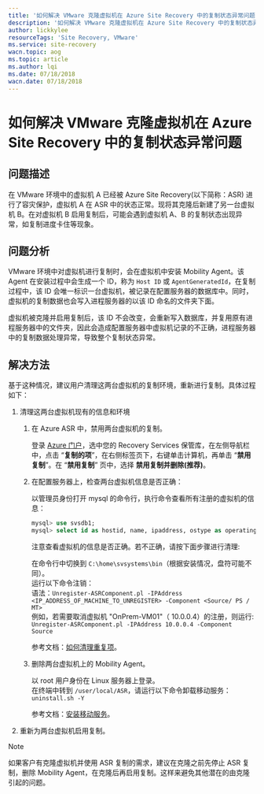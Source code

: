```yaml
---
title: '如何解决 VMware 克隆虚拟机在 Azure Site Recovery 中的复制状态异常问题'
description: '如何解决 VMware 克隆虚拟机在 Azure Site Recovery 中的复制状态异常问题'
author: lickkylee
resourceTags: 'Site Recovery, VMware'
ms.service: site-recovery
wacn.topic: aog
ms.topic: article
ms.author: lqi
ms.date: 07/18/2018
wacn.date: 07/18/2018
---
```


# 如何解决 VMware 克隆虚拟机在 Azure Site Recovery 中的复制状态异常问题

## 问题描述

在 VMware 环境中的虚拟机 A 已经被 Azure Site Recovery(以下简称：ASR) 进行了容灾保护，虚拟机 A 在 ASR 中的状态正常。现将其克隆后新建了另一台虚拟机 B。在对虚拟机 B 启用复制后，可能会遇到虚拟机 A、B 的复制状态出现异常，如复制进度卡住等现象。

## 问题分析

VMware 环境中对虚拟机进行复制时，会在虚拟机中安装 Mobility Agent。该 Agent 在安装过程中会生成一个 ID，称为 `Host ID` 或 `AgentGeneratedId`，在复制过程中，该 ID 会唯一标识一台虚拟机，被记录在配置服务器的数据库中。同时，虚拟机的复制数据也会写入进程服务器的以该 ID 命名的文件夹下面。

虚拟机被克隆并启用复制后，该 ID 不会改变，会重新写入数据库，并复用原有进程服务器中的文件夹，因此会造成配置服务器中虚拟机记录的不正确，进程服务器中的复制数据处理异常，导致整个复制状态异常。

## 解决方法

基于这种情况，建议用户清理这两台虚拟机的复制环境，重新进行复制。具体过程如下：

1. 清理这两台虚拟机现有的信息和环境

    1. 在 Azure ASR 中，禁用两台虚拟机的复制。

        登录 [Azure 门户](https://portal.azure.cn)，选中您的 Recovery Services 保管库，在左侧导航栏中，点击 “**复制的项**”，在右侧标签页下，右键单击计算机，再单击 “**禁用复制**”。在 “**禁用复制**” 页中，选择 **禁用复制并删除(推荐)**。

    2. 在配置服务器上，检查两台虚拟机信息是否正确：

        以管理员身份打开 mysql 的命令行，执行命令查看所有注册的虚拟机的信息：

        ```sql
        mysql> use svsdb1;
        mysql> select id as hostid, name, ipaddress, ostype as operatingsystem, from_unixtime(lasthostupdatetime) as heartbeat from hosts where name!='InMageProfiler'\G;
        ```

        注意查看虚拟机的信息是否正确。若不正确，请按下面步骤进行清理:

        在命令行中切换到 `C:\home\svsystems\bin`（根据安装情况，盘符可能不同）。<br>
        运行以下命令注销：<br>
        语法：`Unregister-ASRComponent.pl -IPAddress <IP_ADDRESS_OF_MACHINE_TO_UNREGISTER> -Component <Source/ PS / MT>`<br>
        例如，若需要取消虚拟机 "OnPrem-VM01"（ 10.0.0.4）的注册，则运行:<br>
        `Unregister-ASRComponent.pl -IPAddress 10.0.0.4 -Component Source`

        参考文档：[如何清理重复项](https://social.technet.microsoft.com/wiki/contents/articles/32026.asr-vmware-to-azure-how-to-cleanup-duplicatestale-entries.aspx)。

    3. 删除两台虚拟机上的 Mobility Agent。

        以 root 用户身份在 Linux 服务器上登录。<br>
        在终端中转到 `/user/local/ASR`，请运行以下命令卸载移动服务：<br>
        `uninstall.sh -Y`

        参考文档：[安装移动服务](https://docs.azure.cn/zh-cn/site-recovery/vmware-azure-install-mobility-service#uninstall-mobility-service-on-a-linux-computer)。

2. 重新为两台虚拟机启用复制。

> [!NOTE]
> 如果客户有克隆虚拟机并使用 ASR 复制的需求，建议在克隆之前先停止 ASR 复制，删除 Mobility Agent，在克隆后再启用复制。这样来避免其他潜在的由克隆引起的问题。
